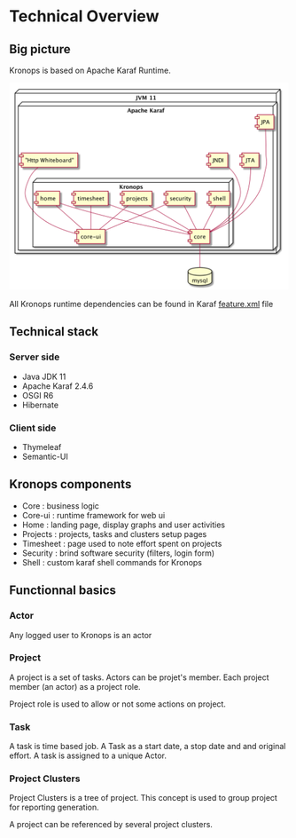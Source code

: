 # Technical Overview


## Big picture

Kronops is based on Apache Karaf Runtime.

![alt text](images/deployment.png "Login form UI")

All Kronops runtime dependencies can be found in Karaf [feature.xml](../features/src/main/feature/feature.xml) file


## Technical stack

### Server side

- Java JDK 11
- Apache Karaf 2.4.6
- OSGI R6
- Hibernate

### Client side 

- Thymeleaf
- Semantic-UI


## Kronops components

- Core : business logic
- Core-ui : runtime framework for web ui
- Home : landing page, display graphs and user activities
- Projects : projects, tasks and clusters setup pages
- Timesheet : page used to note effort spent on projects
- Security : brind software security (filters, login form)
- Shell : custom karaf shell commands for Kronops

## Functionnal basics

### Actor

Any logged user to Kronops is an actor

### Project

A project is a set of tasks. Actors can be projet's member.
Each project member (an actor) as a project role.

Project role is used to allow or not some actions on project.

### Task

A task is time based job. A Task as a start date, a stop date and and original effort.
A task is assigned to a unique Actor.


### Project Clusters

Project Clusters is a tree of project. This concept is used to group project for reporting generation.

A project can be referenced by several project clusters.

